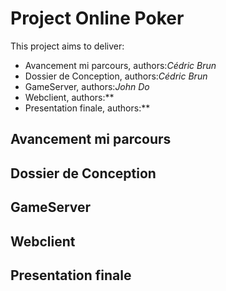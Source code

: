 # Project Online Poker

This project aims to deliver:
- Avancement mi parcours, authors:*Cédric Brun*
- Dossier de Conception, authors:*Cédric Brun*
- GameServer, authors:*John Do*
- Webclient, authors:**
- Presentation finale, authors:**

## Avancement mi parcours


<!-- Start of user code Avancement mi parcours-->

<!-- End of user code -->


## Dossier de Conception


<!-- Start of user code Dossier de Conception-->

<!-- End of user code -->


## GameServer


<!-- Start of user code GameServer-->

<!-- End of user code -->


## Webclient


<!-- Start of user code Webclient-->

<!-- End of user code -->


## Presentation finale


<!-- Start of user code Presentation finale-->

<!-- End of user code -->




